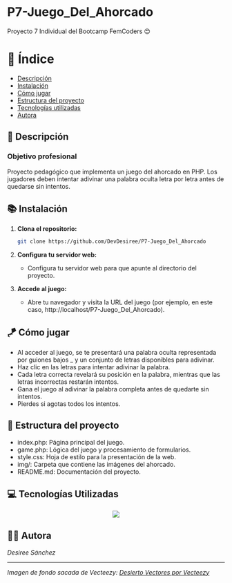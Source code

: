 # P7-Juego_Del_Ahorcado

Proyecto 7 Individual del Bootcamp FemCoders 😍

# 📑 Índice

- [Descripción](#-descripción)
- [Instalación](#-instalación)
- [Cómo jugar](#-cómo-jugar)
- [Estructura del proyecto](#-estructura-del-proyecto)
- [Tecnologías utilizadas](#-tecnologías-utilizadas)
- [Autora](#-autora)

## 📄 Descripción

### Objetivo profesional

Proyecto pedagógico que implementa un juego del ahorcado en PHP. Los jugadores deben intentar adivinar una palabra oculta letra por letra antes de quedarse sin intentos.

## 📚 Instalación

1. **Clona el repositorio:**
   ```bash
   git clone https://github.com/DevDesiree/P7-Juego_Del_Ahorcado
   ```
2. **Configura tu servidor web:**
    -  Configura tu servidor web para que apunte al directorio del proyecto.

3. **Accede al juego:**
    - Abre tu navegador y visita la URL del juego (por ejemplo, en este caso, http://localhost/P7-Juego_Del_Ahorcado).

## 🪁 Cómo jugar
- Al acceder al juego, se te presentará una palabra oculta representada por guiones bajos _ y un conjunto de letras disponibles para adivinar.
- Haz clic en las letras para intentar adivinar la palabra.
- Cada letra correcta revelará su posición en la palabra, mientras que las letras incorrectas restarán intentos.
- Gana el juego al adivinar la palabra completa antes de quedarte sin intentos.
- Pierdes si agotas todos los intentos.

## 📂 Estructura del proyecto
- index.php: Página principal del juego.
- game.php: Lógica del juego y procesamiento de formularios.
- style.css: Hoja de estilo para la presentación de la web.
- img/: Carpeta que contiene las imágenes del ahorcado.
- README.md: Documentación del proyecto.

## 💻 Tecnologías Utilizadas
<p align="center">
  <a href="https://skillicons.dev">
    <img src="https://skillicons.dev/icons?i=html,css,php,git,github" />
  </a>

## 👩‍💻 Autora

*Desiree Sánchez*

---
*Imagen de fondo sacada de Vecteezy: <a href="https://es.vecteezy.com/vectores-gratis/desierto">Desierto Vectores por Vecteezy</a>*